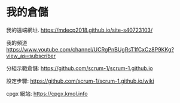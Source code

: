 # 我的倉儲
我的遠端網址.
https://mdecp2018.github.io/site-s40723103/


我的頻道
https://www.youtube.com/channel/UCRgPnBUgRsT1fCxCz8P9KKg?view_as=subscriber

分組示範倉儲: https://github.com/scrum-1/scrum-1.github.io

設定步驟: https://github.com/scrum-1/scrum-1.github.io/wiki

cpgx 網站: https://cpgx.kmol.info
